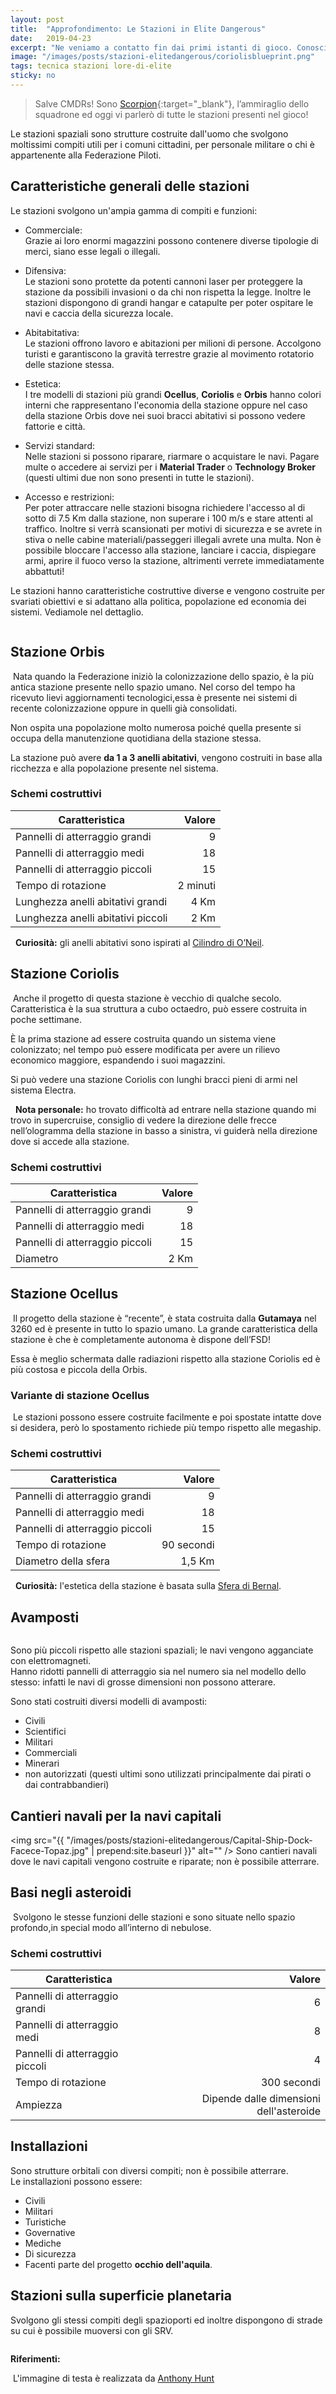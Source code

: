 ```yaml
---
layout: post
title:  "Approfondimento: Le Stazioni in Elite Dangerous"
date:   2019-04-23
excerpt: "Ne veniamo a contatto fin dai primi istanti di gioco. Conosciamo meglio tutte le tipologie di stazioni presenti in Elite: Dangerous"
image: "/images/posts/stazioni-elitedangerous/coriolisblueprint.png"
tags: tecnica stazioni lore-di-elite
sticky: no
---
```

> Salve CMDRs! Sono [Scorpion](https://my.playstation.com/profile/Scorpion01924){:target="_blank"}, l’ammiraglio dello squadrone ed oggi vi parlerò di tutte le stazioni
presenti nel gioco!

Le stazioni spaziali sono strutture costruite dall'uomo che svolgono moltissimi compiti utili per i comuni cittadini, per personale militare o chi è
appartenente alla Federazione Piloti. 

## Caratteristiche generali delle stazioni

Le stazioni svolgono un'ampia gamma di compiti e funzioni:

* Commerciale:<br> Grazie ai loro enormi magazzini possono contenere diverse tipologie di merci, siano esse legali o illegali.

* Difensiva:<br> Le stazioni sono protette da potenti cannoni laser per proteggere la stazione da possibili invasioni o da chi non rispetta la legge. Inoltre le
stazioni dispongono di grandi hangar e catapulte per poter ospitare le navi e caccia della sicurezza locale.

* Abitabitativa:<br> Le stazioni offrono lavoro e abitazioni per milioni di persone. Accolgono turisti e garantiscono la gravità terrestre grazie al
movimento rotatorio delle stazione stessa.

* Estetica:<br> I tre modelli di stazioni più grandi **Ocellus**, **Coriolis** e **Orbis** hanno colori interni che rappresentano l'economia della stazione oppure nel caso
della stazione Orbis dove nei suoi bracci abitativi si possono vedere fattorie e città.

* Servizi standard:<br> Nelle stazioni si possono riparare, riarmare o acquistare le navi. Pagare multe o accedere ai servizi per i **Material Trader** o **Technology
Broker** (questi ultimi due non sono presenti in tutte le stazioni).

* Accesso e restrizioni:<br> Per poter attraccare nelle stazioni bisogna richiedere l'accesso al di sotto di 7.5 Km dalla stazione, non superare i 100
m/s e stare attenti al traffico. Inoltre si verrà scansionati per motivi di sicurezza e se avrete in stiva o nelle cabine materiali/passeggeri illegali
avrete una multa. Non è possibile bloccare l'accesso alla stazione, lanciare i caccia, dispiegare armi, aprire il fuoco verso la stazione, altrimenti verrete
immediatamente abbattuti!

Le stazioni hanno caratteristiche costruttive diverse e vengono costruite per svariati obiettivi e si adattano alla politica, popolazione ed economia dei
sistemi. Vediamole nel dettaglio.

<span class="image fit"><img src="/images/Elite-Division-png.png" alt=""></span>

## Stazione Orbis

<span class="image fit"><img src="/images/posts/stazioni-elitedangerous/dd10bde3f7c98acd3aebb842d31ca2b6.jpg" alt=""></span>
Nata quando la Federazione iniziò la colonizzazione dello spazio, è la più antica stazione presente nello spazio umano. Nel corso del tempo ha ricevuto
lievi aggiornamenti tecnologici,essa è presente nei sistemi di recente colonizzazione oppure in quelli già consolidati.

Non ospita una popolazione molto numerosa poiché quella presente si occupa della manutenzione quotidiana della stazione stessa.

La stazione può avere **da 1 a 3 anelli abitativi**, vengono costruiti in base alla ricchezza e alla popolazione presente nel sistema.

### Schemi costruttivi

| Caratteristica                    | Valore    |  
|-----------------------------------|----------:|
| Pannelli di atterraggio grandi    | 9         |
| Pannelli di atterraggio medi      | 18        |
| Pannelli di atterraggio piccoli   | 15        |
| Tempo di rotazione                | 2 minuti  |
| Lunghezza anelli abitativi grandi   |  4 Km   |
| Lunghezza anelli abitativi piccoli| 2 Km      |

<div class="box">
<i class="fa fa-hand-o-right fa-lg" aria-hidden="true" style="color: #f07b05;"></i> &nbsp; <b>Curiosità:</b> gli anelli abitativi sono ispirati al <a href="https://it.wikipedia.org/wiki/Cilindro_di_O%27Neill">Cilindro di O’Neil</a>.
</div>

## Stazione Coriolis

<span class="image fit"><img src="/images/posts/stazioni-elitedangerous/d950c17ec69a72773fd793587ff07cf8.jpg" alt=""></span>
Anche il progetto di questa stazione è vecchio di qualche secolo. Caratteristica è la sua struttura a cubo octaedro, può essere costruita in poche settimane.

È la prima stazione ad essere costruita quando un sistema viene colonizzato; nel tempo può essere modificata per avere un rilievo economico maggiore, espandendo i suoi
magazzini.

Si può vedere una stazione Coriolis con lunghi bracci pieni di armi nel sistema Electra.

<div class="box">
<i class="fa fa-hand-o-right fa-lg" aria-hidden="true" style="color: #f07b05;"></i> &nbsp; <b>Nota personale:</b> ho trovato difficoltà ad entrare nella stazione quando mi
trovo in supercruise, consiglio di vedere la direzione delle frecce nell’ologramma della stazione in basso a sinistra, vi guiderà nella direzione
dove si accede alla stazione.
</div>

### Schemi costruttivi

| Caratteristica                    | Valore    |  
|-----------------------------------|----------:|
| Pannelli di atterraggio grandi    | 9         |
| Pannelli di atterraggio medi      | 18        |
| Pannelli di atterraggio piccoli   | 15        |
| Diametro                          | 2 Km  |

## Stazione Ocellus

<span class="image fit"><img src="/images/posts/stazioni-elitedangerous/06d9217d727f24d678d03787138c00bc.jpg" alt=""></span>
Il progetto della stazione è “recente”, è stata costruita dalla **Gutamaya** nel 3260 ed è presente in tutto lo spazio umano. La grande caratteristica della
stazione è che è completamente autonoma è dispone dell’FSD! 

Essa è meglio schermata dalle radiazioni rispetto alla stazione Coriolis ed è più costosa e piccola della Orbis.

### Variante di stazione Ocellus

<span class="image fit"><img src="/images/posts/stazioni-elitedangerous/a5be712c01b36af5581f732a954eb61d.jpg" alt=""></span>
Le stazioni possono essere costruite facilmente e poi spostate intatte dove si desidera, però lo spostamento richiede più tempo rispetto alle megaship.

### Schemi costruttivi

| Caratteristica                    | Valore    |  
|-----------------------------------|----------:|
| Pannelli di atterraggio grandi    | 9         |
| Pannelli di atterraggio medi      | 18        |
| Pannelli di atterraggio piccoli   | 15        |
| Tempo di rotazione                | 90 secondi  |
| Diametro della sfera              | 1,5 Km    |

<div class="box">
<i class="fa fa-hand-o-right fa-lg" aria-hidden="true" style="color: #f07b05;"></i> &nbsp; <b>Curiosità:</b> l'estetica della stazione è basata sulla <a href="https://en.wikipedia.org/wiki/Bernal_sphere">Sfera di Bernal</a>.
</div>

## Avamposti

<div class="box alt">
    <div class="row 50% uniform">
        <div class="4u"><span class="image fit"><img src="{{ "/images/posts/stazioni-elitedangerous/Outpost.jpg" | prepend:site.baseurl }}" alt="" /></span></div>
        <div class="4u"><span class="image fit"><img src="{{ "/images/posts/stazioni-elitedangerous/ahron-khachik-elite-outpost-military.jpg" | prepend:site.baseurl }}" alt="" /></span></div>
        <div class="4u$"><span class="image fit"><img src="{{ "/images/posts/stazioni-elitedangerous/ahron-khachik-elite-outpost-scientific.jpg" | prepend:site.baseurl }}" alt="" /></span></div>
    </div>
</div>

Sono più piccoli rispetto alle stazioni spaziali; le navi vengono agganciate con elettromagneti.<br>
Hanno ridotti pannelli di atterraggio sia nel numero sia nel modello dello stesso: infatti le navi di grosse dimensioni non possono atterare.

Sono stati costruiti diversi modelli di avamposti:

- Civili
- Scientifici
- Militari
- Commerciali
- Minerari
- non autorizzati (questi ultimi sono utilizzati principalmente dai pirati o dai contrabbandieri)

## Cantieri navali per la navi capitali

<span class="image fit"><img src="{{ "/images/posts/stazioni-elitedangerous/Capital-Ship-Dock-Facece-Topaz.jpg" | prepend:site.baseurl }}" alt="" /></span>
Sono cantieri navali dove le navi capitali vengono costruite e riparate; non è possibile atterrare.

## Basi negli asteroidi

<span class="image fit"><img src="/images/posts/stazioni-elitedangerous/359320_20170715215444_1.png" alt=""></span>
Svolgono le stesse funzioni delle stazioni e sono situate nello spazio profondo,in special modo all’interno di nebulose.

### Schemi costruttivi

| Caratteristica                    | Valore    |  
|-----------------------------------|----------:|
| Pannelli di atterraggio grandi    | 6        |
| Pannelli di atterraggio medi      | 8        |
| Pannelli di atterraggio piccoli   | 4        |
| Tempo di rotazione                | 300 secondi  |
| Ampiezza              | Dipende dalle dimensioni dell'asteroide   |

## Installazioni

Sono strutture orbitali con diversi compiti; non è possibile atterrare.<br>
Le installazioni possono essere:

- Civili
- Militari
- Turistiche
- Governative
- Mediche
- Di sicurezza
- Facenti parte del progetto **occhio dell'aquila**.

## Stazioni sulla superficie planetaria

Svolgono gli stessi compiti degli spazioporti ed inoltre dispongono di strade su cui è possibile muoversi con gli SRV.

<span class="image fit"><img src="/images/Elite-Division-png.png" alt=""></span>
<div class="box alt">
<b>Riferimenti:</b>
<p><i class="fa fa-hand-o-right fa-lg" aria-hidden="true" style="color: #f07b05;"></i>&nbsp;L'immagine di testa è realizzata da <a href="http://www.elite-dangerous-blog.co.uk/post/Elite-Dangerous-Ship-Blueprints-January-2019">Anthony Hunt</a></p>
</div>